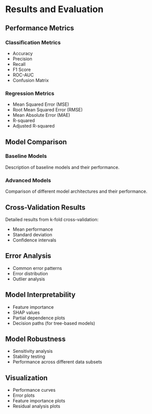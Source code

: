 # Results and Evaluation

## Performance Metrics

### Classification Metrics
- Accuracy
- Precision
- Recall
- F1 Score
- ROC-AUC
- Confusion Matrix

### Regression Metrics
- Mean Squared Error (MSE)
- Root Mean Squared Error (RMSE)
- Mean Absolute Error (MAE)
- R-squared
- Adjusted R-squared

## Model Comparison

### Baseline Models
Description of baseline models and their performance.

### Advanced Models
Comparison of different model architectures and their performance.

## Cross-Validation Results
Detailed results from k-fold cross-validation:
- Mean performance
- Standard deviation
- Confidence intervals

## Error Analysis
- Common error patterns
- Error distribution
- Outlier analysis

## Model Interpretability
- Feature importance
- SHAP values
- Partial dependence plots
- Decision paths (for tree-based models)

## Model Robustness
- Sensitivity analysis
- Stability testing
- Performance across different data subsets

## Visualization
- Performance curves
- Error plots
- Feature importance plots
- Residual analysis plots 